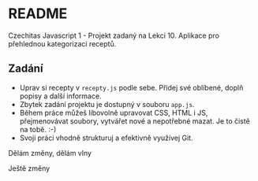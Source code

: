 # README #

Czechitas Javascript 1 - Projekt zadaný na Lekci 10. Aplikace pro přehlednou kategorizaci receptů.

Zadání
---

- Uprav si recepty v `recepty.js` podle sebe. Přidej své oblíbené, doplň popisy a další informace.
- Zbytek zadání projektu je dostupný v souboru `app.js`.
- Během práce můžeš libovolně upravovat CSS, HTML i JS, přejmenovávat soubory, vytvářet nové a nepotřebné mazat. Je to čistě na tobě. :-)
- Svoji práci vhodně strukturuj a efektivně využívej Git.

Dělám změny, dělám vlny

Ještě změny